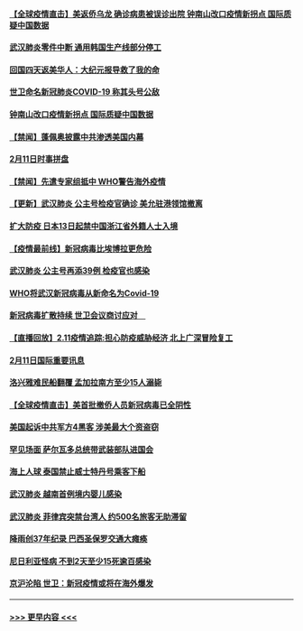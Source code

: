 #### [【全球疫情直击】美返侨乌龙 确诊病患被误诊出院 钟南山改口疫情新拐点 国际质疑中国数据](../pages/prog202/a102775378.md?t=02121744) 
#### [武汉肺炎零件中断 通用韩国生产线部分停工](../pages/prog202/a102775365.md?t=02121744) 
#### [回国四天返美华人：大纪元报导救了我的命](../pages/prog202/a102775342.md?t=02121744) 
#### [世卫命名新冠肺炎COVID-19 称其头号公敌](../pages/prog202/a102775196.md?t=02121744) 
#### [钟南山改口疫情新拐点 国际质疑中国数据](../pages/prog202/a102775178.md?t=02121744) 
#### [【禁闻】蓬佩奥披露中共渗透美国内幕](../pages/prog202/a102775129.md?t=02121744) 
#### [2月11日时事拼盘](../pages/prog202/a102775140.md?t=02121744) 
#### [【禁闻】先遣专家组抵中 WHO警告海外疫情](../pages/prog202/a102775112.md?t=02121744) 
#### [【更新】武汉肺炎 公主号检疫官确诊 美允驻港领馆撤离](../pages/prog202/a102770740.md?t=02121744) 
#### [扩大防疫 日本13日起禁中国浙江省外籍人士入境](../pages/prog202/a102775051.md?t=02121744) 
#### [【疫情最前线】新冠病毒比埃博拉更危险](../pages/prog202/a102775043.md?t=02121744) 
#### [武汉肺炎 公主号再添39例 检疫官也感染](../pages/prog202/a102775031.md?t=02121744) 
#### [WHO将武汉新冠病毒从新命名为Covid-19](../pages/prog202/a102774891.md?t=02121744) 
#### [新冠病毒扩散持续 世卫会议商讨应对　](../pages/prog202/a102774850.md?t=02121744) 
#### [【直播回放】2.11疫情追踪:担心防疫威胁经济 北上广深冒险复工](../pages/prog202/a102774741.md?t=02121744) 
#### [2月11日国际重要讯息](../pages/prog202/a102774621.md?t=02121744) 
#### [洛兴雅难民船翻覆 孟加拉南方至少15人溺毙](../pages/prog202/a102774586.md?t=02121744) 
#### [【全球疫情直击】美首批撤侨人员新冠病毒已全阴性](../pages/prog202/a102774523.md?t=02121744) 
#### [美国起诉中共军方4黑客 涉美最大个资盗窃](../pages/prog202/a102774508.md?t=02121744) 
#### [罕见场面  萨尔瓦多总统带武装部队进国会](../pages/prog202/a102774494.md?t=02121744) 
#### [海上人球 泰国禁止威士特丹号乘客下船](../pages/prog202/a102774384.md?t=02121744) 
#### [武汉肺炎 越南首例境内婴儿感染](../pages/prog202/a102774365.md?t=02121744) 
#### [武汉肺炎 菲律宾突禁台湾人 约500名旅客无助滞留](../pages/prog202/a102774288.md?t=02121744) 
#### [降雨创37年纪录 巴西圣保罗交通大瘫痪](../pages/prog202/a102774273.md?t=02121744) 
#### [尼日利亚怪病 不到2天至少15死逾百感染](../pages/prog202/a102774260.md?t=02121744) 
#### [京沪沦陷 世卫：新冠疫情或将在海外爆发](../pages/prog202/a102774135.md?t=02121744) 

----
#### [ >>> 更早内容 <<< ](../indexes/prog202-earlier.md)
